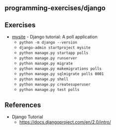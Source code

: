 ## programming-exercises/django

## Exercises
* [mysite](mysite) - Django tutorial: A poll application
  * `python -m django --version`
  * `django-admin startproject mysite`
  * `python manage.py startapp polls`
  * `python manage.py runserver`
  * `python manage.py migrate`
  * `python manage.py makemigrations polls`
  * `python manage.py sqlmigrate polls 0001`
  * `python manage.py shell`
  * `python manage.py createsuperuser`
  * `python manage.py test polls`

## References
* Django Tutorial
  * https://docs.djangoproject.com/en/2.0/intro/


